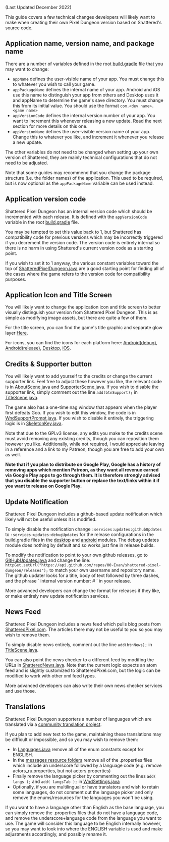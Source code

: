 (Last Updated December 2022)

This guide covers a few technical changes developers will likely want to make when creating their own Pixel Dungeon version based on Shattered's source code.

## Application name, version name, and package name

There are a number of variables defined in the root [build.gradle](/build.gradle) file that you may want to change:
- `appName` defines the user-visible name of your app. You must change this to whatever you wish to call your game.
- `appPackageName` defines the internal name of your app. Android and iOS use this name to distinguish your app from others and Desktop uses it and appName to determine the game's save directory. You must change this from its initial value. You should use the format `com.<dev name>.<game name>`
- `appVersionCode` defines the internal version number of your app. You want to increment this whenever releasing a new update. Read the next section for more details on this one.
- `appVersionName` defines the user-visible version name of your app. Change this to whatever you like, and increment it whenever you release a new update.

The other variables do not need to be changed when setting up your own version of Shattered, they are mainly technical configurations that do not need to be adjusted.

Note that some guides may recommend that you change the package structure (i.e. the folder names) of the application. This used to be required, but is now optional as the `appPackageName` variable can be used instead.

## Application version code

Shattered Pixel Dungeon has an internal version code which should be incremented with each release. It is defined with the `appVersionCode` variable in the root [build.gradle](/build.gradle) file.

You may be tempted to set this value back to 1, but Shattered has compatibility code for previous versions which may be incorrectly triggered if you decrement the version code. The version code is entirely internal so there is no harm in using Shattered's current version code as a starting point.

If you wish to set it to 1 anyway, the various constant variables toward the top of [ShatteredPixelDungeon.java](/core/src/main/java/com/grottogoblin/otherpixeldungeon/ShatteredPixelDungeon.java) are a good starting point for finding all of the cases where the game refers to the version code for compatibility purposes.

## Application Icon and Title Screen

You will likely want to change the application icon and title screen to better visually distinguish your version from Shattered Pixel Dungeon. This is as simple as modifying image assets, but there are quite a few of them.

For the title screen, you can find the game's title graphic and separate glow layer [Here](/core/src/main/assets/interfaces/banners.png).

For icons, you can find the icons for each platform here: [Android(debug)](/android/src/debug/res), [Android(release)](/android/src/main/res), [Desktop](/desktop/src/main/assets/icons), [iOS](/ios/assets/Assets.xcassets).

## Credits & Supporter button

You will likely want to add yourself to the credits or change the current supporter link. Feel free to adjust these however you like, the relevant code is in [AboutScene.java](/core/src/main/java/com/grottogoblin/otherpixeldungeon/scenes/AboutScene.java) and [SupporterScene.java](/core/src/main/java/com/grottogoblin/otherpixeldungeon/scenes/SupporterScene.java). If you wish to disable the supporter link, simply comment out the line `add(btnSupport);` in [TitleScene.java](/core/src/main/java/com/grottogoblin/otherpixeldungeon/scenes/TitleScene.java).

The game also has a one-time nag window that appears when the player first defeats Goo. If you wish to edit this window, the code is in [WndSupportPrompt.java](/core/src/main/java/com/grottogoblin/otherpixeldungeon/windows/WndSupportPrompt.java). If you wish to disable it entirely, the triggering logic is in [SkeletonKey.java](/core/src/main/java/com/grottogoblin/otherpixeldungeon/items/keys/SkeletonKey.java).

Note that due to the GPLv3 license, any edits you make to the credits scene must avoid removing any existing credits, though you can reposition them however you like. Additionally, while not required, I would appreciate leaving in a reference and a link to my Patreon, though you are free to add your own as well.

**Note that if you plan to distribute on Google Play, Google has a history of removing apps which mention Patreon, as they want all revenue earned via Google Play apps to go through them. It is therefore strongly advised that you disable the supporter button or replace the text/links within it if you want to release on Google Play.**

## Update Notification

Shattered Pixel Dungeon includes a github-based update notification which likely will not be useful unless it is modified.

To simply disable the notification change `:services:updates:githubUpdates` to `:services:updates:debugUpdates` for the release configurations in the build.gradle files in the [desktop](/desktop/build.gradle) and [android](/android/build.gradle) modules. The debug updates module does nothing by default and so works just fine in release builds.

To modify the notification to point to your own github releases, go to [GitHubUpdates.java](/services/updates/githubUpdates/src/main/java/com/grottogoblin/otherpixeldungeon/services/updates/GitHubUpdates.java) and change the line: `httpGet.setUrl("https://api.github.com/repos/00-Evan/shattered-pixel-dungeon/releases");` to match your own username and repository name. The github updater looks for a title, body of text followed by three dashes, and the phrase \` internal version number: # \` in your release.

More advanced developers can change the format for releases if they like, or make entirely new update notification services.

## News Feed

Shattered Pixel Dungeon includes a news feed which pulls blog posts from [ShatteredPixel.com](http://ShatteredPixel.com). The articles there may not be useful to you so you may wish to remove them.

To simply disable news entirely, comment out the line `add(btnNews);` in [TitleScene.java](/core/src/main/java/com/grottogoblin/otherpixeldungeon/scenes/TitleScene.java).

You can also point the news checker to a different feed by modifing the URLs in [ShatteredNews.java](/services/news/shatteredNews/src/main/java/com/grottogoblin/otherpixeldungeon/services/news/ShatteredNews.java). Note that the current logic expects an atom feed and is slightly customized to ShatteredPixel.com, but the logic can be modified to work with other xml feed types.

More advanced developers can also write their own news checker services and use those.

## Translations

Shattered Pixel Dungeon supporters a number of languages which are translated via a [community translation project](https://www.transifex.com/shattered-pixel/shattered-pixel-dungeon/).

If you plan to add new text to the game, maintaining these translations may be difficult or impossible, and so you may wish to remove them:
- In [Languages.java](/core/src/main/java/com/grottogoblin/otherpixeldungeon/messages/Languages.java) remove all of the enum constants except for ENGLISH.
- In the [messages resource folders](/core/src/main/assets/messages) remove all of the .properties files which include an underscore followed by a language code (e.g. remove actors_ru.properties, but not actors.properties)
- Finally remove the language picker by commenting out the lines `add( langs );` and `add( langsTab );` in [WndSettings.java](/core/src/main/java/com/grottogoblin/otherpixeldungeon/windows/WndSettings.java)
- Optionally, if you are multilingual or have translators and wish to retain some languages, do not comment out the language picker and only remove the enums/resources for the languages you won't be using.

If you want to have a language other than English as the base language, you can simply remove the .properties files that do not have a language code, and remove the underscore+language code from the language you want to use. The game will consider this language to be English internally however, so you may want to look into where the ENGLISH variable is used and make adjustments accordingly, and possibly rename it.